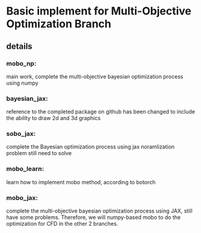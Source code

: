 # Basic implement for Multi-Objective Optimization Branch

## details
### mobo_np:
main work, complete the multi-objective bayesian optimization process using numpy
### bayesian_jax:
reference to the completed package on github has been changed to include the ability to draw 2d and 3d graphics

### sobo_jax:
complete the Bayesian optimization process using jax
noramlization problem still need to solve

### mobo_learn:
learn how to implement mobo method, according to botorch

### mobo_jax:
complete the multi-objective bayesian optimization process using JAX, still have some problems. Therefore, we will numpy-based mobo to do the optimization for CFD in the other 2 branches.
